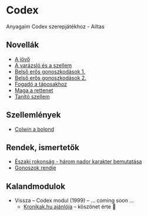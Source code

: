 # Codex

Anyagaim Codex szerepjátékhoz - Ailtas

## Novellák

- [A jövő](novella/A.jovo.es.Lelekmagia.md)
- [A varázsló és a szellem](novella/A.varazslo.es.a.szellem.md)
- [Belső erős gonoszkodások 1.](novella/belso.eros.gonoszkodasok.1.md)
- [Belső erős gonoszkodások 2.](novella/belso.eros.gonoszkodasok.2.md)
- [Fogadó a táposakhoz](novella/Fogado.a.taposakhoz.md)
- [Maga a rettenet](novella/Maga.a.rettenet.md)
- [Tanító szellem](novella/Tanito.szellem.md)

## Szellemlények

- [Colwin a bolond](szellemleny/Colwin.a.bolond.md)

## Rendek, ismertetők
- [Északi rokonság - három nador karakter bemutatása](rendek.ismertetok/Eszaki.rokonsag.md)
- [Gonoszok rendje](rendek.ismertetok/Gonoszok.rendje.md)

## Kalandmodulok

- Vissza – Codex modul (1999)  – ... coming soon ...
  - [Kronikak.hu ajánlója](https://kronikak.hu/2013/02/23/ailtas-vissza-codex-kalandmodul/) – köszönet érte 🙂

